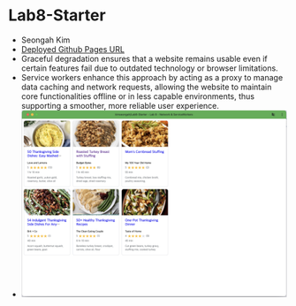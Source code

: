 # Lab8-Starter

- Seongah Kim
- [Deployed Github Pages URL](https://kimseongah.github.io/Lab8-Starter/)
- Graceful degradation ensures that a website remains usable even if certain features fail due to outdated technology or browser limitations.
- Service workers enhance this approach by acting as a proxy to manage data caching and network requests, allowing the website to maintain core functionalities offline or in less capable environments, thus supporting a smoother, more reliable user experience.
- <img src="pwa.png">